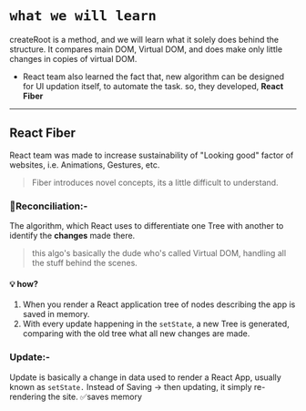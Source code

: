 
# `what we will learn`

createRoot is a method, and we will learn what it solely does behind the structure.
It compares main DOM, Virtual DOM, and does make only little changes in copies of virtual DOM.

- React team also learned the fact that, new algorithm can be designed for UI updation itself, to automate the task. so, they developed, **React Fiber**
---


## React Fiber
React team was made to increase sustainability of "Looking good" factor of websites, i.e. Animations, Gestures, etc.

> Fiber introduces novel concepts, its a little difficult to understand.

### 🤝Reconciliation:-
The algorithm, which React uses to differentiate one Tree with another to identify the **changes** made there.

>	this algo's basically the dude who's called Virtual DOM, handling all the stuff behind the scenes. 

#### 💡 how?
1. When you render a React application tree of nodes describing the app is saved in memory.
2. With every update happening in the `setState`,  a new Tree is generated, comparing with the old tree what all new changes are made.


### Update:-
 Update is basically a change in data used to render a React App, usually known as `setState.`
 Instead of Saving -> then updating, it simply re-rendering the site. ✅saves memory


 